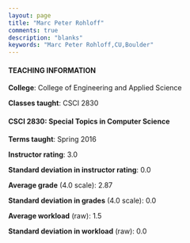 ```yaml
---
layout: page
title: "Marc Peter Rohloff" 
comments: true
description: "blanks"
keywords: "Marc Peter Rohloff,CU,Boulder"
---
```

<head>
<script src="https://ajax.googleapis.com/ajax/libs/jquery/2.1.3/jquery.min.js"></script>
<script src="https://dl.dropboxusercontent.com/s/pc42nxpaw1ea4o9/highcharts.js?dl=0"></script>
<!-- <script src="../assets/js/highcharts.js"></script> -->
<style type="text/css">@font-face {
	font-family: "Bebas Neue";
	src: url(https://www.filehosting.org/file/details/544349/BebasNeue Regular.otf) format("opentype");
	}
	h1.Bebas { 
		font-family: "Bebas Neue", Verdana, Tahoma;
	}
</style>
</head>
	   
#### TEACHING INFORMATION

**College**: College of Engineering and Applied Science

**Classes taught**: CSCI 2830

#### CSCI 2830: Special Topics in Computer Science

**Terms taught**: Spring 2016

**Instructor rating**: 3.0

**Standard deviation in instructor rating**: 0.0

**Average grade** (4.0 scale): 2.87

**Standard deviation in grades** (4.0 scale): 0.0

**Average workload** (raw): 1.5

**Standard deviation in workload** (raw): 0.0

